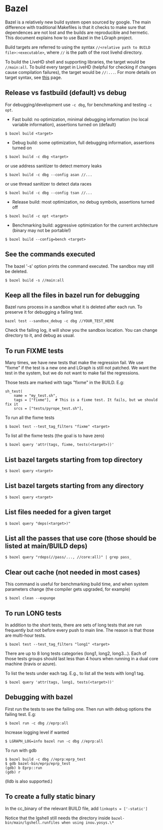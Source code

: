 
# Bazel

Bazel is a relatively new build system open sourced by google. The main difference
with traditional Makefiles is that it checks to make sure that dependences are not
lost and the builds are reproducible and hermetic. This document explains how
to use Bazel in the LGraph project.

Build targets are referred to using the syntax `//<relative path to BUILD file>:<executable>`, where
`//` is the path of the root livehd directory.

To build the LiveHD shell and supporting libraries, the target would be `//main:all`.
To build every target in LiveHD (helpful for checking if changes cause compilation failures), the target would be `//:...`.  For more details on target syntax, see [this](https://docs.bazel.build/versions/master/guide.html#target-patterns) page.


## Release vs fastbuild (default) vs debug

For debugging/development use `-c dbg`, for benchmarking and testing `-c opt`.

 - Fast build: no optimization, minimal debugging information (no local variable information), assertions turned on (default)
```    
$ bazel build <target>
```

 - Debug build: some optimization, full debugging information, assertions turned on
```
$ bazel build -c dbg <target>
```

or use address sanitizer to detect memory leaks
```
$ bazel build -c dbg --config asan //...
```

or use thread sanitizer to detect data races
```
$ bazel build -c dbg --config tsan //...
```

 - Release build: most optimization, no debug symbols, assertions turned off
```
$ bazel build -c opt <target>
```

 - Benchmarking build: aggressive optimization for the current architecture (binary may not be portable!)
```
$ bazel build --config=bench <target>
```

## See the commands executed

The bazel '-s' option prints the command executed. The sandbox may still be deleted.

```
$ bazel build -s //main:all
```

## Keep all the files in bazel run for debugging

Bazel runs process in a sandbox what it is deleted after each run. To preserve it for debugging a failing test.

```
bazel test --sandbox_debug -c dbg //YOUR_TEST_HERE
```

Check the failing log, it will show you the sandbox location. You can change directory to it, and debug as usual.

## To run FIXME tests

Many times, we have new tests that make the regression fail. We use "fixme" if
the test is a new one and LGraph is still not patched. We want the test in the system,
but we do not want to make fail the regressions.

Those tests are marked with tags "fixme" in the BUILD. E.g:

    sh_test(
        name = "my_test.sh",
        tags = ["fixme"],  # This is a fixme test. It fails, but we should fix it
        srcs = ["tests/pyrope_test.sh"],

To run all the fixme tests
```
$ bazel test --test_tag_filters "fixme" <target>
```
To list all the fixme tests (the goal is to have zero)
```
$ bazel query 'attr(tags, fixme, tests(<target>))'
```

## List bazel targets starting from top directory
```
$ bazel query <target>
```
## List bazel targets starting from any directory
```
$ bazel query <target>
```
## List files needed for a given target
```
$ bazel query "deps(<target>)"
```
## List all the passes that use core (those should be listed at main/BUILD deps)
```
$ bazel query "rdeps(//pass/..., //core:all)" | grep pass_
```

## Clear out cache (not needed in most cases)

This command is useful for benchmarking build time, and when system parameters change (the compiler gets upgraded, for example)
```
$ bazel clean --expunge
```

## To run LONG tests

In addition to the short tests, there are sets of long tests that are run frequently
but not before every push to main line. The reason is that those are multi-hour
tests.
```
$ bazel test --test_tag_filters "long1" <target>
```
There are up to 8 long tests categories (long1, long2, long3...). Each of those
tests groups should last less than 4 hours when running in a dual core machine
(travis or azure).

To list the tests under each tag. E.g., to list all the tests with long1 tag.
```
$ bazel query 'attr(tags, long1, tests(<target>))'
```
## Debugging with bazel

First run the tests to see the failing one. Then run with debug options
the failing test. E.g:
```
$ bazel run -c dbg //eprp:all
```
Increase logging level if wanted
```
$ LGRAPH_LOG=info bazel run -c dbg //eprp:all
```
To run with gdb
```
$ bazel build -c dbg //eprp:eprp_test
$ gdb bazel-bin/eprp/eprp_test
(gdb) b Eprp::run
(gdb) r
```
(lldb is also supported.)

## To create a fully static binary

In the cc_binary of the relevant BUILD file, add `linkopts = ['-static']`

Notice that the lgshell still needs the directory inside
`bazel-bin/main/lgshell.runfiles when using inou.yosys.\*`
